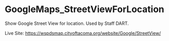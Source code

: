 # GoogleMaps_StreetViewForLocation

Show Google Street View for location.  Used by Staff DART.

Live Site: https://wspdsmap.cityoftacoma.org/website/Google/StreetView/

